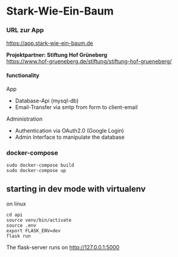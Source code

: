 # Stark-Wie-Ein-Baum

### URL zur App
https://app.stark-wie-ein-baum.de


**Projektpartner: Stiftung Hof Grüneberg**<br>
https://www.hof-grueneberg.de/stiftung/stiftung-hof-grueneberg/

#### functionality
App
- Database-Api (mysql-db)
- Email-Transfer via smtp from form to client-email

Administration
- Authentication via OAuth2.0 (Google Login)
- Admin Interface to manipulate the database

### docker-compose
```
sudo docker-compose build
sudo docker-compose up
```

## starting in dev mode with virtualenv
on linux

```
cd api
source venv/bin/activate
source .env
export FLASK_ENV=dev
flask run
```

The flask-server runs on http://127.0.0.1:5000

